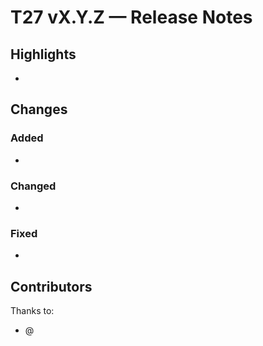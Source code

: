 # T27 vX.Y.Z — Release Notes

## Highlights
-

## Changes
### Added
-

### Changed
-

### Fixed
-

## Contributors
Thanks to:
- @<name>
